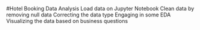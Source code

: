 #Hotel Booking Data Analysis
Load data on Jupyter Notebook
Clean data by removing null data
Correcting the data type
Engaging in some EDA
Visualizing the data based on business questions
